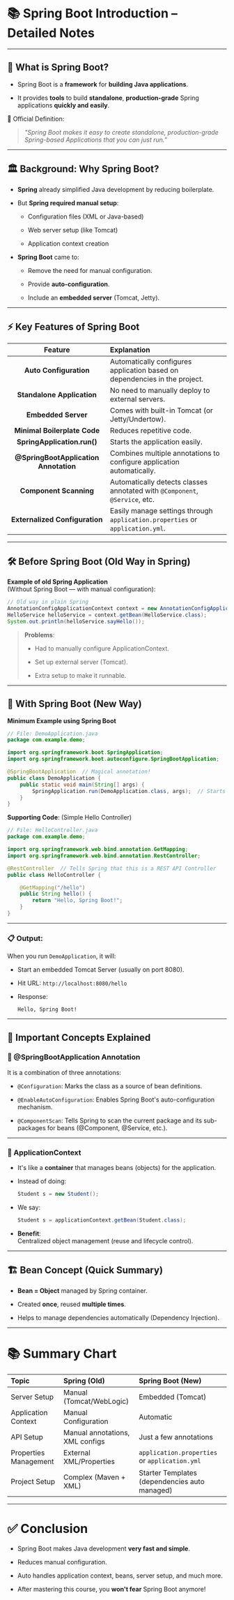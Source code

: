 
# 📚 Spring Boot Introduction – Detailed Notes


---
## 📖 What is Spring Boot?

- Spring Boot is a **framework** for **building Java applications**.
    
- It provides **tools** to build **standalone**, **production-grade** Spring applications **quickly and easily**.
    

🔵 Official Definition:

> _"Spring Boot makes it easy to create standalone, production-grade Spring-based Applications that you can just run."_

---

## 🏛 Background: Why Spring Boot?

- **Spring** already simplified Java development by reducing boilerplate.
    
- But **Spring required manual setup**:
    
    - Configuration files (XML or Java-based)
        
    - Web server setup (like Tomcat)
        
    - Application context creation
        
- **Spring Boot** came to:
    
    - Remove the need for manual configuration.
        
    - Provide **auto-configuration**.
        
    - Include an **embedded server** (Tomcat, Jetty).
        

---

## ⚡ Key Features of Spring Boot

|Feature|Explanation|
|:-:|:--|
|**Auto Configuration**|Automatically configures application based on dependencies in the project.|
|**Standalone Application**|No need to manually deploy to external servers.|
|**Embedded Server**|Comes with built-in Tomcat (or Jetty/Undertow).|
|**Minimal Boilerplate Code**|Reduces repetitive code.|
|**SpringApplication.run()**|Starts the application easily.|
|**@SpringBootApplication Annotation**|Combines multiple annotations to configure application automatically.|
|**Component Scanning**|Automatically detects classes annotated with `@Component`, `@Service`, etc.|
|**Externalized Configuration**|Easily manage settings through `application.properties` or `application.yml`.|

---

## 🛠️ Before Spring Boot (Old Way in Spring)

**Example of old Spring Application**  
(Without Spring Boot — with manual configuration):

```java
// Old way in plain Spring
AnnotationConfigApplicationContext context = new AnnotationConfigApplicationContext(AppConfig.class);
HelloService helloService = context.getBean(HelloService.class);
System.out.println(helloService.sayHello());
```

> **Problems**:
> 
> - Had to manually configure ApplicationContext.
>     
> - Set up external server (Tomcat).
>     
> - Extra setup to make it runnable.
>     

---

## 🚀 With Spring Boot (New Way)

**Minimum Example using Spring Boot**

```java
// File: DemoApplication.java
package com.example.demo;

import org.springframework.boot.SpringApplication;
import org.springframework.boot.autoconfigure.SpringBootApplication;

@SpringBootApplication  // Magical annotation!
public class DemoApplication {
    public static void main(String[] args) {
        SpringApplication.run(DemoApplication.class, args);  // Starts the app
    }
}
```

**Supporting Code**: (Simple Hello Controller)

```java
// File: HelloController.java
package com.example.demo;

import org.springframework.web.bind.annotation.GetMapping;
import org.springframework.web.bind.annotation.RestController;

@RestController  // Tells Spring that this is a REST API Controller
public class HelloController {

    @GetMapping("/hello")
    public String hello() {
        return "Hello, Spring Boot!";
    }
}
```

---

### 📋 Output:

When you run `DemoApplication`, it will:

- Start an embedded Tomcat Server (usually on port 8080).
    
- Hit URL: `http://localhost:8080/hello`
    
- Response:
    
    ```
    Hello, Spring Boot!
    ```
    

---

## 🧠 Important Concepts Explained

### 🔹 @SpringBootApplication Annotation

It is a combination of three annotations:

- `@Configuration`: Marks the class as a source of bean definitions.
    
- `@EnableAutoConfiguration`: Enables Spring Boot's auto-configuration mechanism.
    
- `@ComponentScan`: Tells Spring to scan the current package and its sub-packages for beans (@Component, @Service, etc.).
    

---

### 🔹 ApplicationContext

- It's like a **container** that manages beans (objects) for the application.
    
- Instead of doing:
    
    ```java
    Student s = new Student();
    ```
    
- We say:
    
    ```java
    Student s = applicationContext.getBean(Student.class);
    ```
    
- **Benefit**:  
    Centralized object management (reuse and lifecycle control).
    

---

## 🏗️ Bean Concept (Quick Summary)

- **Bean = Object** managed by Spring container.
    
- Created **once**, reused **multiple times**.
    
- Helps to manage dependencies automatically (Dependency Injection).
    

---

# 📚 Summary Chart

|Topic|Spring (Old)|Spring Boot (New)|
|:--|:--|:--|
|Server Setup|Manual (Tomcat/WebLogic)|Embedded (Tomcat)|
|Application Context|Manual Configuration|Automatic|
|API Setup|Manual annotations, XML configs|Just a few annotations|
|Properties Management|External XML/Properties|`application.properties` or `application.yml`|
|Project Setup|Complex (Maven + XML)|Starter Templates (dependencies auto managed)|

---

# ✅ Conclusion

- Spring Boot makes Java development **very fast and simple**.
    
- Reduces manual configuration.
    
- Auto handles application context, beans, server setup, and much more.
    
- After mastering this course, you **won't fear** Spring Boot anymore!
    